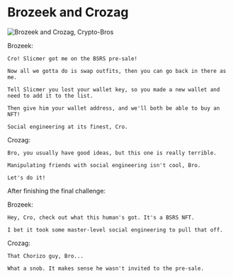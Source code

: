 # Brozeek and Crozag

![Brozeek and Crozag, Crypto-Bros](/img/underground/brozeekcrozag.png)

Brozeek:
```
Cro! Slicmer got me on the BSRS pre-sale!

Now all we gotta do is swap outfits, then you can go back in there as me.

Tell Slicmer you lost your wallet key, so you made a new wallet and need to add it to the list.

Then give him your wallet address, and we'll both be able to buy an NFT!

Social engineering at its finest, Cro.
```

Crozag:
```
Bro, you usually have good ideas, but this one is really terrible.

Manipulating friends with social engineering isn't cool, Bro.

Let's do it!
```

After finishing the final challenge:

Brozeek:
```
Hey, Cro, check out what this human's got. It's a BSRS NFT.

I bet it took some master-level social engineering to pull that off.
```

Crozag:
```
That Chorizo guy, Bro...

What a snob. It makes sense he wasn't invited to the pre-sale.
```